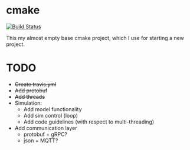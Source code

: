 # cmake
[![Build Status](https://travis-ci.org/JensKlimke/cmake.svg?branch=master)](https://travis-ci.org/JensKlimke/cmake)

This my almost empty base cmake project, which I use for starting a new project.

# TODO 
* ~~Create travis.yml~~
* ~~Add protobuf~~
* ~~Add threads~~
* Simulation:
    * Add model functionality
    * Add sim control (loop)
    * Add code guidelines (with respect to multi-threading)
* Add communication layer
    * protobuf + gRPC?
    * json + MQTT?
